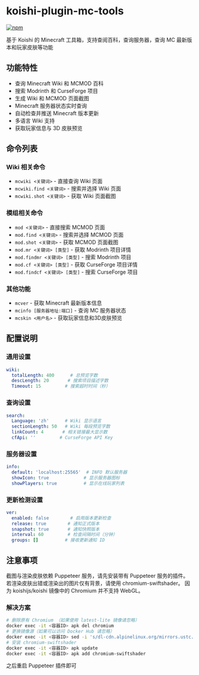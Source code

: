 # koishi-plugin-mc-tools

[![npm](https://img.shields.io/npm/v/koishi-plugin-mc-tools?style=flat-square)](https://www.npmjs.com/package/koishi-plugin-mc-tools)

基于 Koishi 的 Minecraft 工具箱，支持查阅百科，查询服务器，查询 MC 最新版本和玩家皮肤等功能

## 功能特性

- 查询 Minecraft Wiki 和 MCMOD 百科
- 搜索 Modrinth 和 CurseForge 项目
- 生成 Wiki 和 MCMOD 页面截图
- Minecraft 服务器状态实时查询
- 自动检查并推送 Minecraft 版本更新
- 多语言 Wiki 支持
- 获取玩家信息与 3D 皮肤预览

## 命令列表

### Wiki 相关命令

- `mcwiki <关键词>` - 直接查询 Wiki 页面
- `mcwiki.find <关键词>` - 搜索并选择 Wiki 页面
- `mcwiki.shot <关键词>` - 获取 Wiki 页面截图

### 模组相关命令

- `mod <关键词>` - 直接搜索 MCMOD 页面
- `mod.find <关键词>` - 搜索并选择 MCMOD 页面
- `mod.shot <关键词>` - 获取 MCMOD 页面截图
- `mod.mr <关键词> [类型]` - 获取 Modrinth 项目详情
- `mod.findmr <关键词> [类型]` - 搜索 Modrinth 项目
- `mod.cf <关键词> [类型]` - 获取 CurseForge 项目详情
- `mod.findcf <关键词> [类型]` - 搜索 CurseForge 项目

### 其他功能

- `mcver` - 获取 Minecraft 最新版本信息
- `mcinfo [服务器地址:端口]` - 查询 MC 服务器状态
- `mcskin <用户名>` - 获取玩家信息和3D皮肤预览

## 配置说明

### 通用设置

```yaml
wiki:
  totalLength: 400      # 总预览字数
  descLength: 20       # 搜索项目描述字数
  Timeout: 15         # 搜索超时时间（秒）
```

### 查询设置

```yaml
search:
  Language: 'zh'      # Wiki 显示语言
  sectionLength: 50   # Wiki 每段预览字数
  linkCount: 4       # 相关链接最大显示数
  cfApi: ''         # CurseForge API Key
```

### 服务器设置

```yaml
info:
  default: 'localhost:25565'  # INFO 默认服务器
  showIcon: true             # 显示服务器图标
  showPlayers: true          # 显示在线玩家列表
```

### 更新检测设置

```yaml
ver:
  enabled: false        # 启用版本更新检查
  release: true        # 通知正式版本
  snapshot: true       # 通知快照版本
  interval: 60         # 检查间隔时间（分钟）
  groups: []          # 接收更新通知 ID
```

## 注意事项

截图与渲染皮肤依赖 Puppeteer 服务，请先安装带有 Puppeteer 服务的插件。
若渲染皮肤出错或渲染出的图片仅有背景，请使用 chromium-swiftshader。
因为 koishijs/koishi 镜像中的 Chromium 并不支持 WebGL。

### 解决方案

```bash
# 删除原有 Chromium （如果使用 latest-lite 镜像请忽略）
docker exec -it <容器ID> apk del chromium
# 更换镜像源（如果可以访问 Docker Hub 请忽略）
docker exec -it <容器ID> sed -i 's/dl-cdn.alpinelinux.org/mirrors.ustc.edu.cn/g' /etc/apk/repositories
# 安装 chromium-swiftshader
docker exec -it <容器ID> apk update
docker exec -it <容器ID> apk add chromium-swiftshader
```

之后重启 Puppeteer 插件即可
